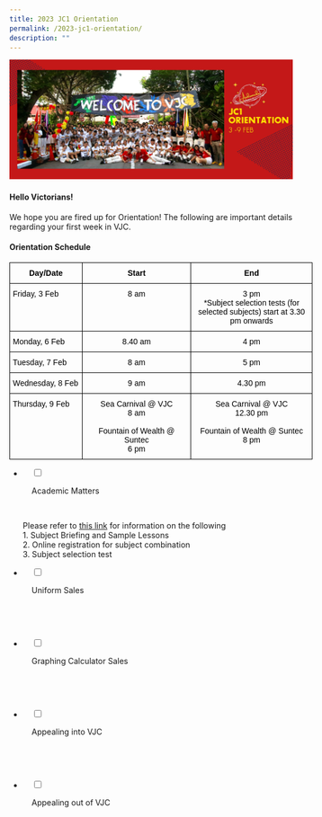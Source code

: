 ```yaml
---
title: 2023 JC1 Orientation
permalink: /2023-jc1-orientation/
description: ""
---
```

![](/images/2023%20Images/JCO%20Page%20Banner.jpg)

#### Hello Victorians!
We hope you are fired up for Orientation! The following are important details regarding your first week in VJC.

#### Orientation Schedule

<style type="text/css">
.tg  {border-collapse:collapse;border-spacing:0;}
.tg td{border-color:black;border-style:solid;border-width:1px;font-family:Arial, sans-serif;font-size:14px;
  overflow:hidden;padding:10px 5px;word-break:normal;}
.tg th{border-color:black;border-style:solid;border-width:1px;font-family:Arial, sans-serif;font-size:14px;
  font-weight:normal;overflow:hidden;padding:10px 5px;word-break:normal;}
.tg .tg-wp8o{border-color:#000000;text-align:center;vertical-align:top}
.tg .tg-mqa1{border-color:#000000;font-weight:bold;text-align:center;vertical-align:top}
.tg .tg-73oq{border-color:#000000;text-align:left;vertical-align:top}
</style>
<table class="tg" style="undefined;table-layout: fixed; width: 539px">
<colgroup>
<col style="width: 129px">
<col style="width: 194px">
<col style="width: 216px">
</colgroup>
<thead>
  <tr>
    <th class="tg-mqa1"><span style="font-weight:700;font-style:normal;text-decoration:none;color:#000;background-color:transparent">Day/Date</span></th>
    <th class="tg-mqa1"><span style="font-weight:700;font-style:normal;text-decoration:none;color:#000;background-color:transparent">Start</span></th>
    <th class="tg-mqa1"><span style="font-weight:700;font-style:normal;text-decoration:none;color:#000;background-color:transparent">End</span></th>
  </tr>
</thead>
<tbody>
  <tr>
    <td class="tg-73oq"><span style="font-weight:400;font-style:normal;text-decoration:none;color:#000;background-color:transparent">Friday,</span><span style="color:#000;background-color:transparent"> 3 Feb</span></td>
    <td class="tg-wp8o"><span style="font-weight:400;font-style:normal;text-decoration:none;color:#000;background-color:transparent">8 am</span></td>
    <td class="tg-wp8o"><span style="font-weight:400;font-style:normal;text-decoration:none;color:#000;background-color:transparent">3 pm</span><br><span style="font-weight:400;font-style:normal;text-decoration:none;color:#000;background-color:transparent">*Subject selection tests (for selected subjects) start at 3.30 pm onwards</span></td>
  </tr>
  <tr>
    <td class="tg-73oq"><span style="font-weight:400;font-style:normal;text-decoration:none;color:#000;background-color:transparent">Monday, </span><span style="color:#000;background-color:transparent">6 Feb</span></td>
    <td class="tg-wp8o"><span style="font-weight:400;font-style:normal;text-decoration:none;color:#000;background-color:transparent">8.40 am</span></td>
    <td class="tg-wp8o"><span style="font-weight:400;font-style:normal;text-decoration:none;color:#000;background-color:transparent">4 pm</span></td>
  </tr>
  <tr>
    <td class="tg-73oq"><span style="font-weight:400;font-style:normal;text-decoration:none;color:#000;background-color:transparent">Tuesday, </span><span style="color:#000;background-color:transparent">7 Feb</span></td>
    <td class="tg-wp8o"><span style="font-weight:400;font-style:normal;text-decoration:none;color:#000;background-color:transparent">8 am</span></td>
    <td class="tg-wp8o"><span style="font-weight:400;font-style:normal;text-decoration:none;color:#000;background-color:transparent">5 pm</span></td>
  </tr>
  <tr>
    <td class="tg-73oq"><span style="font-weight:400;font-style:normal;text-decoration:none;color:#000;background-color:transparent">Wednesday, </span><span style="color:#000;background-color:transparent">8 Feb</span></td>
    <td class="tg-wp8o"><span style="font-weight:400;font-style:normal;text-decoration:none;color:#000;background-color:transparent">9 am</span></td>
    <td class="tg-wp8o"><span style="font-weight:400;font-style:normal;text-decoration:none;color:#000;background-color:transparent">4.30 pm</span></td>
  </tr>
  <tr>
    <td class="tg-73oq"><span style="font-weight:400;font-style:normal;text-decoration:none;color:#000;background-color:transparent">Thursday, </span><span style="color:#000;background-color:transparent">9 Feb</span></td>
    <td class="tg-wp8o"><span style="font-weight:400;font-style:normal;text-decoration:none;color:#000;background-color:transparent">Sea Carnival @ VJC</span><br><span style="font-weight:400;font-style:normal;text-decoration:none;color:#000;background-color:transparent">8 am</span><br><br><span style="font-weight:400;font-style:normal;text-decoration:none;color:#000;background-color:transparent">Fountain of Wealth @ Suntec</span><br><span style="font-weight:400;font-style:normal;text-decoration:none;color:#000;background-color:transparent">6 pm</span></td>
    <td class="tg-wp8o"><span style="font-weight:400;font-style:normal;text-decoration:none;color:#000;background-color:transparent">Sea Carnival @ VJC</span><br><span style="font-weight:400;font-style:normal;text-decoration:none;color:#000;background-color:transparent">12.30 pm</span><br><br><span style="font-weight:400;font-style:normal;text-decoration:none;color:#000;background-color:transparent">Fountain of Wealth @ Suntec</span><br><span style="font-weight:400;font-style:normal;text-decoration:none;color:#000;background-color:transparent">8 pm</span></td>
  </tr>
</tbody>
</table>

<ul class="jekyllcodex_accordion">
<li>

    <input type="checkbox" id="accordion1">

    <label for="accordion1">Academic Matters</label>

    <div>
			<p> Please refer to [this link](https://go.gov.sg/vjc23acad) for information on the following<br>
				1. Subject Briefing and Sample Lessons<br>
2. Online registration for subject combination<br>
3. Subject selection test </p>
				</div>
	</li>
	
<li>

    <input type="checkbox" id="accordion2">

    <label for="accordion2">Uniform Sales</label>

    <div>

      <p> </p>
				</div>
	</li>
	
<li>

    <input type="checkbox" id="accordion3">

    <label for="accordion3">Graphing Calculator Sales</label>

    <div>

      <p> </p>
				</div>
	</li>
	
<li>

    <input type="checkbox" id="accordion4">

    <label for="accordion4">Appealing into VJC</label>

    <div>

      <p> </p>
				</div>
	</li>
	
<li>

    <input type="checkbox" id="accordion5">

    <label for="accordion5">Appealing out of VJC</label>

    <div>

      <p> </p>
				</div>
	</li>
	
	